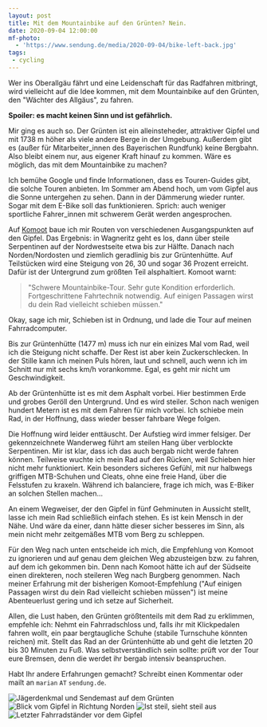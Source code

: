 ```yaml
---
layout: post
title: Mit dem Mountainbike auf den Grünten? Nein.
date: 2020-09-04 12:00:00
mf-photo:
  - 'https://www.sendung.de/media/2020-09-04/bike-left-back.jpg'
tags:
 - cycling
---
```


Wer ins Oberallgäu fährt und eine Leidenschaft für das Radfahren mitbringt, wird vielleicht auf die Idee kommen, mit dem Mountainbike auf den Grünten, den "Wächter des Allgäus", zu fahren.

**Spoiler: es macht keinen Sinn und ist gefährlich.**

Mir ging es auch so. Der Grünten ist ein alleinsteheder, attraktiver Gipfel und mit 1738 m höher als viele andere Berge in der Umgebung. Außerdem gibt es (außer für Mitarbeiter_innen des Bayerischen Rundfunk) keine Bergbahn. Also bleibt einem nur, aus eigener Kraft hinauf zu kommen. Wäre es möglich, das mit dem Mountainbike zu machen?

Ich bemühe Google und finde Informationen, dass es Touren-Guides gibt, die solche Touren anbieten. Im Sommer am Abend hoch, um vom Gipfel aus die Sonne untergehen zu sehen. Dann in der Dämmerung wieder runter. Sogar mit dem E-Bike soll das funktionieren. Sprich: auch weniger sportliche Fahrer_innen mit schwerem Gerät werden angesprochen.

Auf [Komoot](https://www.komoot.de/) baue ich mir Routen von verschiedenen Ausgangspunkten auf den Gipfel. Das Ergebnis: in Wagneritz geht es los, dann über steile Serpentinen auf der Nordwestseite etwa bis zur Hälfte. Danach nach Norden/Nordosten und ziemlich geradlinig bis zur Grüntenhütte. Auf Teilstücken wird eine Steigung von 26, 30 und sogar 36 Prozent erreicht. Dafür ist der Untergrund zum größten Teil alsphaltiert. Komoot warnt:

> "Schwere Mountainbike-Tour. Sehr gute Kondition erforderlich. Fortgeschrittene Fahrtechnik notwendig. Auf einigen Passagen wirst du dein Rad vielleicht schieben müssen."

Okay, sage ich mir, Schieben ist in Ordnung, und lade die Tour auf meinen Fahrradcomputer.

Bis zur Grüntenhütte (1477 m) muss ich nur ein einizes Mal vom Rad, weil ich die Steigung nicht schaffe. Der Rest ist aber kein Zuckerschlecken. In der Stille kann ich meinen Puls hören, laut und schnell, auch wenn ich im Schnitt nur mit sechs km/h vorankomme. Egal, es geht mir nicht um Geschwindigkeit.

Ab der Grüntenhütte ist es mit dem Asphalt vorbei. Hier bestimmen Erde und grobes Geröll den Untergrund. Und es wird steiler. Schon nach wenigen hundert Metern ist es mit dem Fahren für mich vorbei. Ich schiebe mein Rad, in der Hoffnung, dass wieder besser fahrbare Wege folgen.

Die Hoffnung wird leider enttäuscht. Der Aufstieg wird immer felsiger. Der gekennzeichnete Wanderweg führt am steilen Hang über verblockte Serpentinen. Mir ist klar, dass ich das auch bergab nicht werde fahren können. Teilweise wuchte ich mein Rad auf den Rücken, weil Schieben hier nicht mehr funktioniert. Kein besonders sicheres Gefühl, mit nur halbwegs griffigen MTB-Schuhen und Cleats, ohne eine freie Hand, über die Felsstufen zu kraxeln. Während ich balanciere, frage ich mich, was E-Biker an solchen Stellen machen...

An einem Wegweiser, der den Gipfel in fünf Gehminuten in Aussicht stellt, lasse ich mein Rad schließlich einfach stehen. Es ist kein Mensch in der Nähe. Und wäre da einer, dann hätte dieser sicher besseres im Sinn, als mein nicht mehr zeitgemäßes MTB vom Berg zu schleppen.

Für den Weg nach unten entscheide ich mich, die Empfehlung von Komoot zu ignorieren und auf genau dem gleichen Weg abzusteigen bzw. zu fahren, auf dem ich gekommen bin. Denn nach Komoot hätte ich auf der Südseite einen direkteren, noch steileren Weg nach Burgberg genommen. Nach meiner Erfahrung mit der bisherigen Komoot-Empfehlung ("Auf einigen Passagen wirst du dein Rad vielleicht schieben müssen") ist meine Abenteuerlust gering und ich setze auf Sicherheit.

Allen, die Lust haben, den Grünten größtenteils mit dem Rad zu erklimmen, empfehle ich: Nehmt ein Fahrradschloss und, falls ihr mit Klickpedalen fahren wollt, ein paar bergtaugliche Schuhe (stabile Turnschuhe könnten reichen) mit. Stellt das Rad an der Grüntenhütte ab und geht die letzten 20 bis 30 Minuten zu Fuß. Was selbstverständlich sein sollte: prüft vor der Tour eure Bremsen, denn die werdet ihr bergab intensiv beanspruchen.

Habt Ihr andere Erfahrungen gemacht? Schreibt einen Kommentar oder mailt an `marian` `AT` `sendung.de`.

![Jägerdenkmal und Sendemast auf dem Grünten](https://www.sendung.de/media/2020-09-04/jaegerdenkmal.jpg)
![Blick vom Gipfel in Richtung Norden](https://www.sendung.de/media/2020-09-04/look-down-north.jpg)
![Ist steil, sieht steil aus](https://www.sendung.de/media/2020-09-04/steep.jpg)
![Letzter Fahrradständer vor dem Gipfel](https://www.sendung.de/media/2020-09-04/bike-left-back.jpg)
